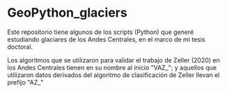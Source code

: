 # GeoPython_glaciers
Este repositorio tiene algunos de los scripts (Python) que generé estudiando glaciares de los Andes Centrales, en el marco de mi tesis doctoral. 

Los algoritmos que se utilizaron para validar el trabajo de Zeller (2020) en los Andes Centrales tienen en su nombre al inicio "VAZ_"; y aquellos que utilizaron datos derivados del algoritmo de clasificación de Zeller llevan el prefijo "AZ_"
